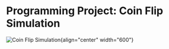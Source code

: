 # Programming Project: Coin Flip Simulation

![Coin Flip Simulation](images/CoinFlipSimulation500.gif){align="center" width="600"}